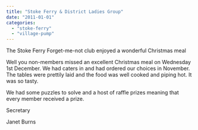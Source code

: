 ```yaml
---
title: "Stoke Ferry & District Ladies Group"
date: "2011-01-01"
categories: 
  - "stoke-ferry"
  - "village-pump"
---
```


The Stoke Ferry Forget-me-not club enjoyed a wonderful Christmas meal

Well you non-members missed an excellent Christmas meal on Wednesday 1st December. We had caters in and had ordered our choices in November. The tables were prettily laid and the food was well cooked and piping hot. It was so tasty.

We had some puzzles to solve and a host of raffle prizes meaning that every member received a prize.

Secretary

Janet Burns
